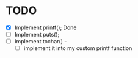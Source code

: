 # TODO 
- [x] Implement printf(); Done
- [ ] Implement puts();
- [ ] implement tochar() - 
    - [ ] implement it into my custom printf function
